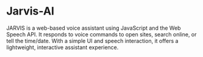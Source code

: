 # Jarvis-AI
JARVIS is a web-based voice assistant using JavaScript and the Web Speech API. It responds to voice commands to open sites, search online, or tell the time/date. With a simple UI and speech interaction, it offers a lightweight, interactive assistant experience.
